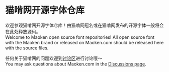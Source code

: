 # 猫啃网开源字体仓库

欢迎参观猫啃网开源字体仓库！由猫啃网冠名或在猫啃网发布的开源字体一般将会在此处释放源码。  
Welcome to Maoken open source font repositories! All open source font with the Maoken brand or released on Maoken.com should be released here with the source files.

任何关于猫啃网的问题欢迎到[讨论区](https://github.com/orgs/maoken-fonts/discussions)进行讨论哦～  
You may ask questions about Maoken.com in the [Discussions page](https://github.com/orgs/maoken-fonts/discussions).

